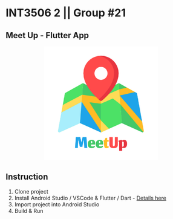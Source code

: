 # INT3506 2 || Group #21

## Meet Up - Flutter App

<p align="center"><img src="./assets/icons/ic_appicon.png" alt="logo" height="300px"></img></p>

## Instruction

1. Clone project
2. Install Android Studio / VSCode & Flutter / Dart - [Details here](https://flutter.dev/docs/get-started/install)
3. Import project into Android Studio
4. Build & Run


